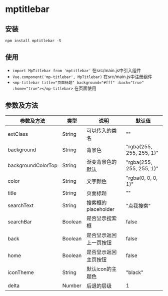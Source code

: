# mptitlebar

## 安装
```
npm install mptitlebar -S
```

## 使用
- `import MpTitlebar from 'mptitlebar'` 在src/main.js中引入组件
- `Vue.component('mp-titlebar', MpTitlebar)` 在src/main.js中注册组件
- `<mp-titlebar title="页面标题" background="#fff" :back="true" :home="true"></mp-titlebar>` 在页面使用

## 参数及方法
| 参数及方法 | 类型 | 说明 | 默认值 |
| ------------ | ------------ | ------------ |------------ |
| extClass | String | 可以传入的类名 | "" |
| background | String | 背景色 | "rgba(255, 255, 255, 1)" |
|backgroundColorTop | String | 渐变背景色的默认 | "rgba(255, 255, 255, 1)" |
| color | String | 文字颜色 | "rgba(0, 0, 0, 1)" |
| title | String | 页面标题 | "" |
| searchText | String | 搜索框的placeholder | "点我搜索" |
| searchBar | Boolean | 是否显示搜索框 | false |
| back | Boolean | 是否显示返回上一页按钮 | false |
| home | Boolean | 是否显示返回主页按钮 | false |
| iconTheme | String | 默认icon的主题色 | "black" |
| delta | Number | 后退的层级 | 1 |
